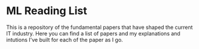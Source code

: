 # ML Reading List

This is a repository of the fundamental papers that have shaped the current IT industry. Here you can find a list of papers and my explanations and intutions I've built for each of the paper as I go.

